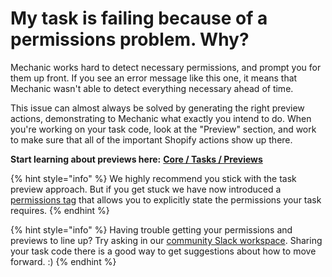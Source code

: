 # My task is failing because of a permissions problem. Why?

Mechanic works hard to detect necessary permissions, and prompt you for them up front. If you see an error message like this one, it means that Mechanic wasn't able to detect everything necessary ahead of time.

This issue can almost always be solved by generating the right preview actions, demonstrating to Mechanic what exactly you intend to do. When you're working on your task code, look at the "Preview" section, and work to make sure that all of the important Shopify actions show up there.

**Start learning about previews here:** [**Core / Tasks / Previews**](../core/tasks/previews/)

{% hint style="info" %}
We highly recommend you stick with the task preview approach. But if you get stuck we have now introduced a [permissions tag](../platform/liquid/tags/permissions.md) that allows you to explicitly state the permissions your task requires.
{% endhint %}

{% hint style="info" %}
Having trouble getting your permissions and previews to line up? Try asking in our [community Slack workspace](../resources/slack.md). Sharing your task code there is a good way to get suggestions about how to move forward. :)
{% endhint %}
